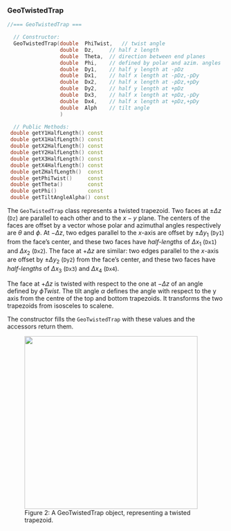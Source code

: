 
### GeoTwistedTrap

```cpp
//=== GeoTwistedTrap ===

  // Constructor:
  GeoTwistedTrap(double  PhiTwist,   // twist angle
                 double  Dz,     // half z length
                 double  Theta,  // direction between end planes
                 double  Phi,    // defined by polar and azim. angles
                 double  Dy1,    // half y length at -pDz
                 double  Dx1,    // half x length at -pDz,-pDy
                 double  Dx2,    // half x length at -pDz,+pDy
                 double  Dy2,    // half y length at +pDz
                 double  Dx3,    // half x length at +pDz,-pDy
                 double  Dx4,    // half x length at +pDz,+pDy
                 double  Alph    // tilt angle
                 )

  // Public Methods:
 double getY1HalfLength() const 
 double getX1HalfLength() const 
 double getX2HalfLength() const 
 double getY2HalfLength() const 
 double getX3HalfLength() const 
 double getX4HalfLength() const 
 double getZHalfLength()  const 
 double getPhiTwist()     const 
 double getTheta()        const 
 double getPhi()          const 
 double getTiltAngleAlpha() const 
```

The `GeoTwistedTrap` class represents a twisted trapezoid.  Two faces at $\pm \Delta z$ (`Dz`)  are parallel to each other and to the $x-y$ plane.  The centers of the faces are offset by a vector whose polar and azimuthal angles respectively are $\theta$ and $\phi$.  At $-\Delta z$, two edges parallel to the $x$-axis are offset by $\pm \Delta y_1$ (`Dy1`) from the face’s center, and these two faces have *half-lengths* of $\Delta x_{1}$ (`Dx1`) and $\Delta x_{2}$ (`Dx2`). The face at $+\Delta z$ are similar:  two edges parallel to the $x$-axis are offset by $\pm \Delta y_2$ (`Dy2`) from the face’s center, and these two faces have *half-lengths* of $\Delta x_{3}$ (`Dx3`) and $\Delta x_{4}$ (`Dx4`).

The face at $+ \Delta z$ is twisted with respect to the one at $- \Delta z$  of an angle defined by $\phi Twist$. The tilt angle $\alpha$ defines the angle with respect to the y axis from the centre of the top and bottom trapezoids. It transforms the two trapezoids from isosceles to scalene. 

The constructor fills the `GeoTwistedTrap` with these values and the accessors return them.

<figure>
  <img src="/reference/RCBase/GeoShape/GeoTwistedTrap.png" width="400" />
  <figcaption>Figure 2: A GeoTwistedTrap object, representing a twisted trapezoid.</figcaption>
</figure>
